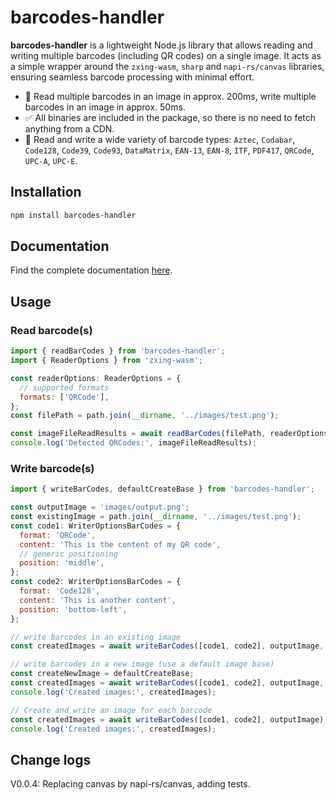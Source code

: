# barcodes-handler

**barcodes-handler** is a lightweight Node.js library that allows reading and writing multiple barcodes (including QR codes) on a single image. It acts as a simple wrapper around the `zxing-wasm`, `sharp` and `napi-rs/canvas` libraries, ensuring seamless barcode processing with minimal effort.

- 🚀 Read multiple barcodes in an image in approx. 200ms, write multiple barcodes in an image in approx. 50ms.
- ✅ All binaries are included in the package, so there is no need to fetch anything from a CDN.
- 🌟 Read and write a wide variety of barcode types: `Aztec`, `Codabar`, `Code128`, `Code39`, `Code93`, `DataMatrix`, `EAN-13`, `EAN-8`, `ITF`, `PDF417`, `QRCode`, `UPC-A`, `UPC-E`.

## Installation

```bash
npm install barcodes-handler
```

## Documentation

Find the complete documentation [here](https://greenflag31.github.io/barcodes-handler/).

## Usage

### Read barcode(s)

```javascript
import { readBarCodes } from 'barcodes-handler';
import { ReaderOptions } from 'zxing-wasm';

const readerOptions: ReaderOptions = {
  // supported formats
  formats: ['QRCode'],
};
const filePath = path.join(__dirname, '../images/test.png');

const imageFileReadResults = await readBarCodes(filePath, readerOptions);
console.log('Detected QRCodes:', imageFileReadResults);
```

### Write barcode(s)

```javascript
import { writeBarCodes, defaultCreateBase } from 'barcodes-handler';

const outputImage = 'images/output.png';
const existingImage = path.join(__dirname, '../images/test.png');
const code1: WriterOptionsBarCodes = {
  format: 'QRCode',
  content: 'This is the content of my QR code',
  // generic positioning
  position: 'middle',
};
const code2: WriterOptionsBarCodes = {
  format: 'Code128',
  content: 'This is another content',
  position: 'bottom-left',
};

// write barcodes in an existing image
const createdImages = await writeBarCodes([code1, code2], outputImage, existingImage);

// write barcodes in a new image (use a default image base)
const createNewImage = defaultCreateBase;
const createdImages = await writeBarCodes([code1, code2], outputImage, createNewImage);
console.log('Created images:', createdImages);

// Create and write an image for each barcode
const createdImages = await writeBarCodes([code1, code2], outputImage);
console.log('Created images:', createdImages);
```

## Change logs

V0.0.4: Replacing canvas by napi-rs/canvas, adding tests.
